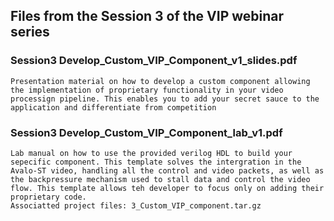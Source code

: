 ## Files from the Session 3 of the VIP webinar series

### Session3 Develop_Custom_VIP_Component_v1_slides.pdf
    Presentation material on how to develop a custom component allowing the implementation of proprietary functionality in your video processign pipeline. This enables you to add your secret sauce to the application and differentiate from competition

### Session3 Develop_Custom_VIP_Component_lab_v1.pdf
    Lab manual on how to use the provided verilog HDL to build your sepecific component. This template solves the intergration in the Avalo-ST video, handling all the control and video packets, as well as the backpressure mechanism used to stall data and control the video flow. This template allows teh developer to focus only on adding their proprietary code.
    Associatted project files: 3_Custom_VIP_component.tar.gz
